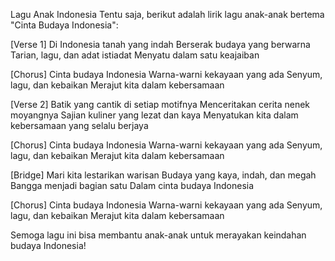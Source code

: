 Lagu Anak Indonesia
Tentu saja, berikut adalah lirik lagu anak-anak bertema "Cinta Budaya Indonesia":

[Verse 1]
Di Indonesia tanah yang indah
Berserak budaya yang berwarna
Tarian, lagu, dan adat istiadat
Menyatu dalam satu keajaiban

[Chorus]
Cinta budaya Indonesia
Warna-warni kekayaan yang ada
Senyum, lagu, dan kebaikan
Merajut kita dalam kebersamaan

[Verse 2]
Batik yang cantik di setiap motifnya
Menceritakan cerita nenek moyangnya
Sajian kuliner yang lezat dan kaya
Menyatukan kita dalam kebersamaan yang selalu berjaya

[Chorus]
Cinta budaya Indonesia
Warna-warni kekayaan yang ada
Senyum, lagu, dan kebaikan
Merajut kita dalam kebersamaan

[Bridge]
Mari kita lestarikan warisan
Budaya yang kaya, indah, dan megah
Bangga menjadi bagian satu
Dalam cinta budaya Indonesia

[Chorus]
Cinta budaya Indonesia
Warna-warni kekayaan yang ada
Senyum, lagu, dan kebaikan
Merajut kita dalam kebersamaan

Semoga lagu ini bisa membantu anak-anak untuk merayakan keindahan budaya Indonesia!
